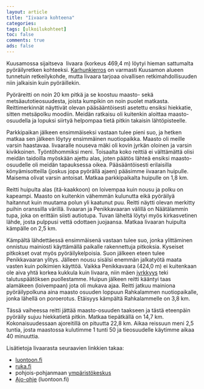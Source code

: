 ```yaml
---
layout: article 
title: "Iivaara kohteena" 
categories: 
tags: [ulkoilukohteet]
toc: false 
comments: true 
ads: false 
---
```


Kuusamossa sijaitseva  Iivaara (korkeus 469,4 m) löytyi hieman
sattumalta pyöräilyretken kohteeksi.
[Karhunkierros](http://www.luontoon.fi/retkikohteet/reitit/karhunkierros80km/Sivut/Default.aspx) on
varmasti Kuusamon alueen tunnetuin retkeilykohde, mutta Iivaara tarjoaa
oivallisen retkimahdollisuuden niin jalkaisin kuin pyöräillekin.

Pyöräreitti on noin 20 km pitkä ja se koostuu maasto- sekä
metsäautotieosuudesta, joista kumpikin on noin puolet matkasta.
Reittimerkinnät näyttivät olevan pääsääntöisesti asetettu ensiksi
hiekkatie, sitten metsäpolku moodiin. Meidän ratkaisu oli kuitenkin
aloittaa maasto-osuudella ja lopuksi siirtyä helpompaa tietä pitkin
takaisin lähtöpisteelle. 

Parkkipaikan jälkeen ensimmäiseksi vastaan tulee pieni suo, ja hetken
matkaa sen jälkeen löytyy ensimmäinen nuotiopaikka. Maasto oli meille
varsin haastavaa. Iivaaralle nouseva mäki oli kovin jyrkän oloinen ja
varsin kivikkoinen. Työntöhommiksi meni. Toisaalta koko reittiä ei
välttämättä olisi meidän taidoilla myöskään ajettu alas, joten päätös
lähteä ensiksi maasto-osuudelle oli meidän tapauksessa oikea.
Pääsääntöisesti erilaisilla könyämisotteilla (joskus jopa pyörällä
ajaen) pääsimme iivaaran huipulle. Maisema olivat varsin antoisat.
Matkaa parkkipaikalta huipulle on 1,8 km.

Reitti huipulta alas (itä-kaakkoon) on loivempaa kuin nousu ja polku on
kapeampi. Maasto on kuitenkin vähemmän kulunutta eikä pyöräilyä
haitannut kuin muutama polun yli kaatunut puu. Reitti näytti olevan
merkitty puihin oranssilla värillä. Iivaaran ja Penikkavaaran välillä on
Näätälammin tupa, joka on erittäin siisti autiotupa. Tuvan läheltä
löytyi myös kirkasvetinen lähde, josta pulppusi vettä odottaen
juojaansa. Matkaa Iivaaran huipulta kämpälle on 2,5 km.

Kämpältä lähdettäessä ensimmäisenä vastaan tulee suo, jonka ylittäminen
onnistuu mainiosti käyttämällä paikalle rakennettuja pitkoksia. Kyseiset
pitkokset ovat myös pyöräilykelpoisia. Suon jälkeen eteen tulee
Penikkavaaran ylitys. Jälleen nousu sisälsi enemmän jalkatyötä maata
vasten kuin polkimien käyttöä. Vaikka Penikkavaara (424,0 m) ei
kuitenkaan ole aiva yhtä korkea kukkula kuin Iivaara, niin mäen
[jyrkkyys](http://kansalaisen.karttapaikka.fi/kartanhaku/osoitehaku.html?cx=4486621&cy=7299528&scale=40000&tool=siirra&styles=normal&lang=FI&tool=siirra&map.x=131&map.y=157) teki
talutuspäätöksen puollestamme. Huipun jälkeen reitti kääntyi taas
alamäkeen (loivempaan) jota oli mukava ajaa. Reitti jatkuu mainiona
pyöräilypolkuna aina maasto osuuden loppuun Rahkalammen nuotiopaikalle,
jonka lähellä on poroerotus. Etäisyys kämpältä Rahkalammelle on 3,8 km.

Tässä vaiheessa reitti jättää maasto-osuuden taakseen ja tästä eteenpäin
pyöräily sujuu hiekkatietä pitkin. Matkaa tiepätkällä on 14,7 km.
Kokonaisuudessaan ajoreitillä on pituutta 22,8 km. Aikaa reissuun meni
2,5 tuntia, josta maastossa kulutimme 1 tunti 50 ja tieosuudelle
käytimme aikaa 40 minuuttia.

Lisätietoja Iivaarasta seuraavien linkkien takaa:

-   [luontoon.fi](http://www.luontoon.fi/Retkikohteet/muutsuojelualueet/iivaara/Sivut/Default.aspx)
-   [ruka.fi](http://www.ruka.fi/kesa/nahtavyydet/?file=content_exec&id=189)
-   pohjois-pohjanmaan
    [ympäristökeskus](http://www.ymparisto.fi/default.asp?contentid=226091&lan=fi&clan=fi)
-   [Ajo-ohje](http://www.luontoon.fi/retkikohteet/muutsuojelualueet/iivaara/kartatjakulkuyhteydet/Sivut/Default.aspx)
    (luontoon.fi)

